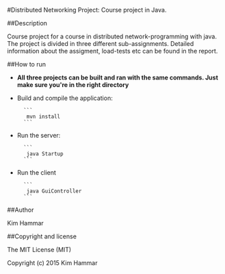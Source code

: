 #Distributed Networking Project: Course project in Java.

##Description

Course project for a course in distributed network-programming with java.
The project is divided in three different sub-assignments.
Detailed information about the assigment, load-tests etc can be found in the report.

##How to run

* **All three projects can be built and ran with the same commands. Just make sure you're in the right directory**

- Build and compile the application:

        ```
         mvn install
        ```
        
- Run the server:

        ```
         java Startup
        ```
        
- Run the client

        ```
         java GuiController
        ```
        
##Author

Kim Hammar

##Copyright and license

The MIT License (MIT)

Copyright (c) 2015 Kim Hammar